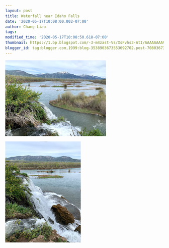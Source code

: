 ```yaml
---
layout: post
title: Waterfall near Idaho Falls
date: '2020-05-17T10:08:00.002-07:00'
author: Chang Liao
tags:
modified_time: '2020-05-17T10:08:50.618-07:00'
thumbnail: https://1.bp.blogspot.com/-3-m4zast-Vs/XsFvhs3-AtI/AAAAAAAA9n0/HWi1s9hGwAQv8R1pxjsJs5tyX3SyagmzgCPcBGAsYHg/s72-c/IMG_0939.HEIC
blogger_id: tag:blogger.com,1999:blog-3538903673553692702.post-7080367302658684959
---
```


![Figure 1](https://github.com/changliao/life/blob/main/_figure/2020/creek_fall_summer.jpg?raw=true)

![Figure 2](https://github.com/changliao/life/blob/main/_figure/2020/creek_fall_summer2.jpg?raw=true)